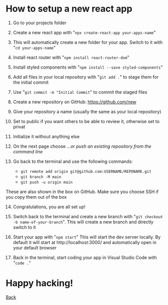 # How to setup a new react app

1. Go to your projects folder

2. Create a new react app with "`npx create-react-app your-apps-name`"

3. This will automatically create a new folder for your app. Switch to it with "`cd your-apps-name`"

4. Install react router with "`npm install react-router-dom`"

5. Install styled components with "`npm install --save styled-components`"

6. Add all files in your local repository with "`git add .`" to stage them for the initial commit

7. Use "`git commit -m "Initial Commit`" to commit the staged files

8. Create a new repository on GitHub: https://github.com/new

9. Give your repository a name (usually the same as your local repository)

10. Set to public if you want others to be able to review it, otherwise set to privat

11. Initialize it without anything else

12. On the next page choose _…or push an existing repository from the command line_

13. Go back to the terminal and use the following commands:

    - `git remote add origin git@github.com:USERNAME/REPONAME.git`
    - `git branch -M main`
    - `git push -u origin main`

These are also shown in the box on GitHub. Make sure you choose SSH if you copy them out of the box

14. Congratulations, you are all set up!

15. Switch back to the terminal and create a new branch with "`git checkout -b name-of-your-branch`". This will create a new branch and directly switch to it

16. Start your app with "`npm start`" This will start the dev server locally. By default it will start at http://localhost:3000/ and automatically open in your default browser

17. Back in the terminal, start coding your app in Visual Studio Code with "`code .`"

# Happy hacking!

[Back](README.md)
